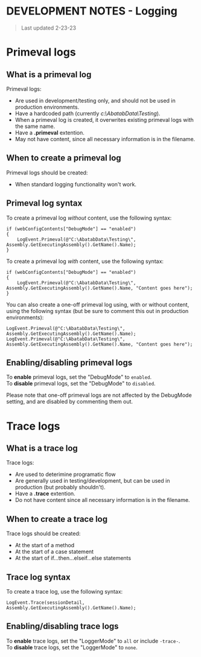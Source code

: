 # DEVELOPMENT NOTES - Logging

> Last updated 2-23-23

# Primeval logs

## What is a primeval log

Primeval logs:

* Are used in development/testing only, and should not be used in production environments.
* Have a hardcoded path (currently *c:\AbatabData\Testing*).
* When a primeval log is created, it overwrites existing primeval logs with the same name.
* Have a **.primeval** extention.
* May not have content, since all necessary information is in the filename.

## When to create a primeval log

Primeval logs should be created:

* When standard logging functionality won't work.

## Primeval log syntax

To create a primeval log *without* content, use the following syntax:

```
if (webConfigContents["DebugMode"] == "enabled")
{
    LogEvent.Primeval(@"C:\AbatabData\Testing\", Assembly.GetExecutingAssembly().GetName().Name);
}
```

To create a primeval log *with* content, use the following syntax:

```
if (webConfigContents["DebugMode"] == "enabled")
{
    LogEvent.Primeval(@"C:\AbatabData\Testing\", Assembly.GetExecutingAssembly().GetName().Name, "Content goes here");
}
```

You can also create a one-off primeval log using, with or without content, using the following syntax (but be sure to comment this out in production environments):

```
LogEvent.Primeval(@"C:\AbatabData\Testing\", Assembly.GetExecutingAssembly().GetName().Name);
LogEvent.Primeval(@"C:\AbatabData\Testing\", Assembly.GetExecutingAssembly().GetName().Name, "Content goes here");
```

## Enabling/disabling primeval logs

To **enable** primeval logs, set the "DebugMode" to `enabled`.  
To **disable** primeval logs, set the "DebugMode" to `disabled`.

Please note that one-off primeval logs are not affected by the DebugMode setting, and are disabled by commenting them out.

# Trace logs

## What is a trace log

Trace logs:

* Are used to deterimine programatic flow
* Are generally used in testing/development, but can be used in production (but probably shouldn't).
* Have a **.trace** extention.
* Do not have content since all necessary information is in the filename.

## When to create a trace log

Trace logs should be created:

* At the start of a method
* At the start of a case statement
* At the start of if...then...elseif...else statements

## Trace log syntax

To create a trace log, use the following syntax:

```
LogEvent.Trace(sessionDetail, Assembly.GetExecutingAssembly().GetName().Name);
```

## Enabling/disabling trace logs

To **enable** trace logs, set the "LoggerMode" to `all` or include `-trace-`.  
To **disable** trace logs, set the "LoggerMode" to `none`.
